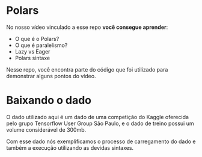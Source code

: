 # Polars

No nosso vídeo vinculado a esse repo **você consegue aprender**:

- O que é o Polars?
- O que é paralelismo?
- Lazy vs Eager
- Polars sintaxe

Nesse repo, você encontra parte do código que foi utilizado para demonstrar alguns pontos do vídeo.

# Baixando o dado

O dado utilizado aqui é um dado de uma competição do Kaggle oferecida pelo grupo Tensorflow User Group São Paulo, e o dado de treino possui um volume considerável de 300mb.

Com esse dado nós exemplificamos o processo de carregamento do dado e também a execução utilizando as devidas sintaxes.
